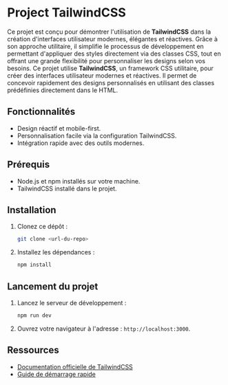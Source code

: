 # Project TailwindCSS
Ce projet est conçu pour démontrer l'utilisation de **TailwindCSS** dans la création d'interfaces utilisateur modernes, élégantes et réactives. Grâce à son approche utilitaire, il simplifie le processus de développement en permettant d'appliquer des styles directement via des classes CSS, tout en offrant une grande flexibilité pour personnaliser les designs selon vos besoins.
Ce projet utilise **TailwindCSS**, un framework CSS utilitaire, pour créer des interfaces utilisateur modernes et réactives. Il permet de concevoir rapidement des designs personnalisés en utilisant des classes prédéfinies directement dans le HTML.

## Fonctionnalités
- Design réactif et mobile-first.
- Personnalisation facile via la configuration TailwindCSS.
- Intégration rapide avec des outils modernes.

## Prérequis
- Node.js et npm installés sur votre machine.
- TailwindCSS installé dans le projet.

## Installation
1. Clonez ce dépôt :  
    ```bash
    git clone <url-du-repo>
    ```
2. Installez les dépendances :  
    ```bash
    npm install
    ```

## Lancement du projet
1. Lancez le serveur de développement :  
    ```bash
    npm run dev
    ```
2. Ouvrez votre navigateur à l'adresse : `http://localhost:3000`.

## Ressources
- [Documentation officielle de TailwindCSS](https://tailwindcss.com/docs)
- [Guide de démarrage rapide](https://tailwindcss.com/docs/installation)